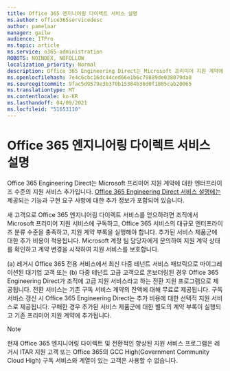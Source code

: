```yaml
---
title: Office 365 엔지니어링 다이렉트 서비스 설명
ms.author: office365servicedesc
author: pamelaar
manager: gailw
audience: ITPro
ms.topic: article
ms.service: o365-administration
ROBOTS: NOINDEX, NOFOLLOW
localization_priority: Normal
description: Office 365 Engineering Direct는 Microsoft 프리미어 지원 계약에 대한 엔터프라이즈 수준의 지원 서비스 추가입니다. Office 365 Engineering Direct 서비스 설명에는 제공되는 기능과 구현 요구 사항에 대한 추가 정보가 포함되어 있습니다.
ms.openlocfilehash: 7e4c6cbc16dc44ced66e1b6c79889de038079da0
ms.sourcegitcommit: 9fac5d9579e3b370b15384b36d0f1805cab20065
ms.translationtype: MT
ms.contentlocale: ko-KR
ms.lasthandoff: 04/09/2021
ms.locfileid: "51653110"
---
```

# <a name="office-365-engineering-direct-service-description"></a>Office 365 엔지니어링 다이렉트 서비스 설명

Office 365 Engineering Direct는 Microsoft 프리미어 지원 계약에 대한 엔터프라이즈 수준의 지원 서비스 추가입니다. [Office 365 Engineering Direct 서비스 설명에는](https://github.com/MicrosoftDocs/OfficeDocs-O365ServiceDescriptions/blob/master/Office%20365%20Engineering%20Direct%20-%20Svc%20Desc%20(25mar2019).pdf) 제공되는 기능과 구현 요구 사항에 대한 추가 정보가 포함되어 있습니다.

새 고객으로 Office 365 엔지니어링 다이렉트 서비스를 얻으하려면 조직에서 Microsoft 프리미어 지원 서비스에 구독하고, Office 365 서비스의 대규모 엔터프라이즈 분류 수준을 충족하고, 지원 계약 부록을 실행해야 합니다. 추가된 서비스 제품군에 대한 추가 비용이 적용됩니다. Microsoft 계정 팀 담당자에게 문의하여 지원 계약 상태를 확인하고 계약 변경을 시작하여 지원 서비스를 보호합니다. 

(a) 레거시 Office 365 전용 서비스에서 최신 다중 테넌트 서비스 패브릭으로 마이그레이션된 대기업 고객 또는 (b) 다중 테넌트 고급 고객으로 온보더링된 경우 Office 365 Engineering Direct가 조직에 고급 지원 서비스라고 하는 전환 지원 프로그램으로 제공됩니다. 전환 서비스는 기존 구독 서비스 계약의 잔액에 대해 무료로 제공됩니다. 구독 서비스 갱신 시 Office 365 Engineering Direct는 추가 비용에 대한 선택적 지원 서비스로 제공됩니다. 구매한 경우 추가된 서비스 제품군에 대한 별도의 계약 부록이 실행되고 기존 프리미어 지원 계약에 추가됩니다.

> [!NOTE]
> 현재 Office 365 엔지니어링 다이렉트 및 전환적인 향상된 지원 서비스 프로그램은 레거시 ITAR 지원 고객 또는 Office 365의 GCC High(Government Community Cloud High) 구독 서비스와 계열이 있는 고객은 사용할 수 없습니다.
